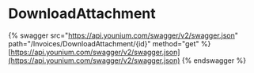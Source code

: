 # DownloadAttachment

{% swagger src="https://api.younium.com/swagger/v2/swagger.json" path="/Invoices/DownloadAttachment/{id}" method="get" %}
[https://api.younium.com/swagger/v2/swagger.json](https://api.younium.com/swagger/v2/swagger.json)
{% endswagger %}
